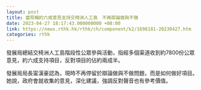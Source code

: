 ```yaml
---
layout: post
title: 當局稱約六成意見支持交椅洲人工島　不再辯論做與不做
date: 2023-04-27 18:17:43.000000000 +08:00
link: https://news.rthk.hk/rthk/ch/component/k2/1698181-20230427.htm
categories: rthk
---
```


發展局總結交椅洲人工島階段性公眾參與活動，指經多個渠道收到約7800份公眾意見，約六成支持項目，反對項目的佔約兩成半。

發展局局長甯漢豪認為，現時不再停留於辯論做與不做問題，而是如何做好項目。她說，政府會就收集的意見，深化建議，強調反對聲音也有參考價值。
